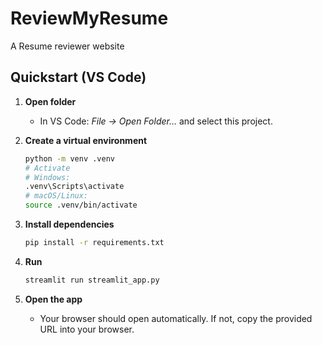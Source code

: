 # ReviewMyResume

 A Resume reviewer website

## Quickstart (VS Code)

1. **Open folder**
   - In VS Code: *File → Open Folder…* and select this project.

2. **Create a virtual environment**
   ```bash
   python -m venv .venv
   # Activate
   # Windows:
   .venv\Scripts\activate
   # macOS/Linux:
   source .venv/bin/activate
   ```

3. **Install dependencies**
   ```bash
   pip install -r requirements.txt
   ```

4. **Run**
   ```bash
   streamlit run streamlit_app.py
   ```

5. **Open the app**
   - Your browser should open automatically. If not, copy the provided URL into your browser.
